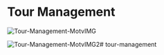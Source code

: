 # Tour Management

![Tour-Management-MotvIMG](./frontend/src/assets/images/TourManagement.png)

![Tour-Management-MotvIMG2](./frontend/src/assets/images/TourManagement2.png)#   t o u r - m a n a g e m e n t  
 